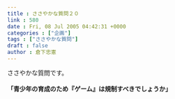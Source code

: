 ```yaml
---
title : ささやかな質問２０
link : 580
date : Fri, 08 Jul 2005 04:42:31 +0000
categories : ["企画"]
tags : ["ささやかな質問"]
draft : false
author : 倉下忠憲
---
```


ささやかな質問です。<BR><BR><B>「青少年の育成のため『ゲーム』は規制すべきでしょうか」</B><br><br>
